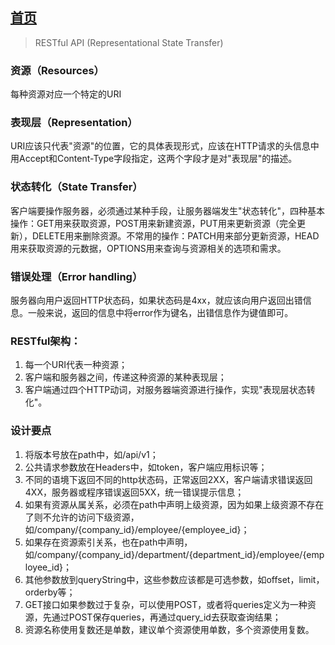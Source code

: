 ## [首页](https://kingkh1995.github.io/blog/)
> RESTful API (Representational State Transfer)

### 资源（Resources）
每种资源对应一个特定的URI

### 表现层（Representation）
URI应该只代表"资源"的位置，它的具体表现形式，应该在HTTP请求的头信息中用Accept和Content-Type字段指定，这两个字段才是对"表现层"的描述。

### 状态转化（State Transfer）
客户端要操作服务器，必须通过某种手段，让服务器端发生"状态转化"，四种基本操作：GET用来获取资源，POST用来新建资源，PUT用来更新资源（完全更新），DELETE用来删除资源。不常用的操作：PATCH用来部分更新资源，HEAD用来获取资源的元数据，OPTIONS用来查询与资源相关的选项和需求。

### 错误处理（Error handling）
服务器向用户返回HTTP状态码，如果状态码是4xx，就应该向用户返回出错信息。一般来说，返回的信息中将error作为键名，出错信息作为键值即可。

### RESTful架构：
  1. 每一个URI代表一种资源；
  1. 客户端和服务器之间，传递这种资源的某种表现层；
  1. 客户端通过四个HTTP动词，对服务器端资源进行操作，实现"表现层状态转化"。

### 设计要点
  1. 将版本号放在path中，如/api/v1；
  1. 公共请求参数放在Headers中，如token，客户端应用标识等；
  1. 不同的语境下返回不同的http状态码，正常返回2XX，客户端请求错误返回4XX，服务器或程序错误返回5XX，统一错误提示信息；
  1. 如果有资源从属关系，必须在path中声明上级资源，因为如果上级资源不存在了则不允许的访问下级资源，如/company/{company_id}/employee/{employee_id}；
  1. 如果存在资源索引关系，也在path中声明，如/company/{company_id}/department/{department_id}/employee/{employee_id}；
  1. 其他参数放到queryString中，这些参数应该都是可选参数，如offset，limit，orderby等；
  1. GET接口如果参数过于复杂，可以使用POST，或者将queries定义为一种资源，先通过POST保存queries，再通过query_id去获取查询结果；
  1. 资源名称使用复数还是单数，建议单个资源使用单数，多个资源使用复数。